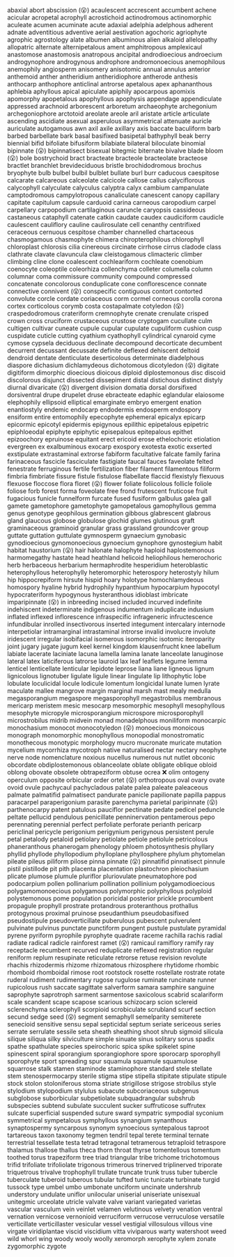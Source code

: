 abaxial
abort
abscission (😮)
acaulescent
accrescent
accumbent
achene
acicular
acropetal
acrophyll
acrostichoid
actinodromous
actinomorphic
aculeate
acumen
acuminate
acute
adaxial
adelphia
adelphous
adherent
adnate
adventitious
adventive
aerial
aestivation
agochoric
agriophyte
agrophic
agrostology
alate
albumen
albuminous
alien
alkaloid
allelopathy
allopatric
alternate
alternipetalous
ament
amphitropous
amplexicaul
anastomose
anastomosis
anatropous
ancipital
androdioecious
androecium
androgynophore
androgynous
androphore
andromonoecious
anemophilous
anemophily
angiosperm
anisomery
anisotomic
annual
annulus
anterior
anthemoid
anther
antheridium
antheridiophore
antherode
anthesis
anthocarp
anthophore
anticlinal
antrorse
apetalous
apex
aphananthous
aphlebia
aphyllous
apical
apiculate
apiphily
apocarpous
apomixis
apomorphy
apopetalous
apophyllous
apophysis
appendage
appendiculate
appressed
arachnoid
arborescent
arboretum
archaeophyte
archegonium
archegoniophore
arctotoid
areolate
areole
aril
aristate
article
articulate
ascending
ascidiate
asexual
asperulous
asymmetrical
attenuate
auricle
auriculate
autogamous
awn
axil
axile
axillary
axis
baccate
baculiform
barb
barbed
barbellate
bark
basal
basifixed
basipetal
bathyphyll
beak
berry
biennial
bifid
bifoliate
bifusiform
bilabiate
bilateral
biloculate
binomial
bipinnate (😮)
bipinnatisect
bisexual
bitegmic
biternate
bivalve
blade
bloom (😮)
bole
bostrychoid
bract
bracteate
bracteole
bracteolate
bracteose
bractlet
branchlet
brevideciduous
bristle
brochidodromous
brochus
bryophyte
bulb
bulbel
bulbil
bulblet
bullate
burl
burr
caducous
caespitose
calcarate
calcareous
calceolate
calcicole
callose
callus
calyciflorous
calycophyll
calyculate
calyculus
calyptra
calyx
cambium
campanulate
camptodromous
campylotropous
canaliculate
canescent
canopy
capillary
capitate
capitulum
capsule
carduoid
carina
carneous
caropodium
carpel
carpellary
carpopodium
cartilaginous
caruncle
caryopsis
cassideous
castaneous
cataphyll
catenate
catkin
caudate
caudex
caudiciform
caudicle
caulescent
cauliflory
cauline
caulirosulate
cell
cenanthy
centrifixed
ceraceous
cernuous
cespitose
chamber
channelled
chartaceous
chasmogamous
chasmophyte
chimera
chiropterophilous
chlorophyll
chloroplast
chlorosis
cilia
cinereous
circinate
cirrhose
cirrus
cladode
class
clathrate
clavate
clavuncula
claw
cleistogamous
climacteric
climber
climbing
cline
clone
coalescent
cochleariform
cochleate
coenobium
coenocyte
coleoptile
coleorhiza
collenchyma
colleter
columella
column
columnar
coma
commissure
community
compound
compressed
concatenate
concolorous
conduplicate
cone
conflorescence
connate
connective
connivent (😮)
conspecific
contiguous
contort
contorted
convolute
corcle
cordate
coriaceous
corm
cormel
corneous
corolla
corona
cortex
corticolous
corymb
costa
costapalmate
cotyledon (😮)
craspedodromous
crateriform
cremnophyte
crenate
crenulate
crisped
crown
cross
cruciform
crustaceous
crustose
cryptogam
cucullate
culm
cultigen
cultivar
cuneate
cupule
cupular
cupulate
cupuliform
cushion
cusp
cuspidate
cuticle
cutting
cyathium
cyathophyll
cylindrical
cynaroid
cyme
cymose
cypsela
deciduous
declinate
decompound
decorticate
decumbent
decurrent
decussant
decussate
definite
deflexed
dehiscent
deltoid
dendroid
dentate
denticulate
deserticolous
determinate
diadelphous
diaspore
dichasium
dichlamydeous
dichotomous
dicotyledon (😮)
digitate
digitiform
dimorphic
dioecious
dioicous
diploid
diplostemonous
disc
discoid
discolorous
disjunct
dissected
dissepiment
distal
distichous
distinct
distyly
diurnal
divaricate (😮)
divergent
division
domatia
dorsal
dorsifixed
dorsiventral
drupe
drupelet
druse
ebracteate
edaphic
eglandular
elaiosome
elephophily
ellipsoid
elliptical
emarginate
embryo
emergent
enation
enantiostyly
endemic
endocarp
endodermis
endosperm
endospory
ensiform
entire
entomophily
epecophyte
ephemeral
epicalyx
epicarp
epicormic
epicotyl
epidermis
epigynous
epilithic
epipetalous
epipetric
epiphloeodal
epiphyte
epiphytic
episepalous
epitepalous
epithet
epizoochory
epruinose
equitant
erect
ericoid
erose
ethelochoric
etiolation
evergreen
ex
exalbuminous
exocarp
exospory
exotesta
exotic
exserted
exstipulate
extrastaminal
extrorse
fabiform
facultative
falcate
family
farina
farinaceous
fascicle
fasciculate
fastigiate
faucal
fauces
faveolate
felted
fenestrate
ferruginous
fertile
fertilization
fiber
filament
filamentous
filiform
fimbria
fimbriate
fissure
fistule
fistulose
flabellate
flaccid
flexistyly
flexuous
flexuose
floccose
flora
floret (😮)
flower
foliate
foliicolous
follicle
foliole
foliose
forb
forest
forma
foveolate
free
frond
frutescent
fruticose
fruit
fugacious
funicle
funnelform
furcate
fused
fusiform
galbulus
galea
gall
gamete
gametophore
gametophyte
gamopetalous
gamophyllous
gemma
genus
genotype
geophilous
germination
gibbous
glabrescent
glabrous
gland
glaucous
globose
globulose
glochid
glumes
glutinous
graft
graminaceous
graminoid
granular
grass
grassland
groundcover
group
guttate
guttation
guttulate
gymnosperm
gynaecium
gynobasic
gynodioecious
gynomonoecious
gynoecium
gynophore
gynostegium
habit
habitat
haustorium (😮)
hair
halonate
halophyte
haploid
haplostemonous
harmomegathy
hastate
head
heathland
helicoid
heliophilous
hemerochoric
herb
herbaceous
herbarium
hermaphrodite
hesperidium
heteroblastic
heterophyllous
heterophylly
heteromorphic
heterospory
heterostyly
hilum
hip
hippocrepiform
hirsute
hispid
hoary
holotype
homochlamydeous
homospory
hyaline
hybrid
hydrophily
hypanthium
hypocarpium
hypocotyl
hypocrateriform
hypogynous
hysteranthous
idioblast
imbricate
imparipinnate (😮)
in
inbreeding
incised
included
incurved
indefinite
indehiscent
indeterminate
indigenous
indumentum
induplicate
indusium
inflated
inflexed
inflorescence
infraspecific
infrageneric
infructescence
infundibular
inrolled
insectivorous
inserted
integument
intercalary
internode
interpetiolar
intramarginal
intrastaminal
introrse
invalid
involucre
involute
iridescent
irregular
isobifacial
isomerous
isomorphic
isotomic
iteroparity
joint
jugary
jugate
jugum
keel
kernel
kingdom
klausenfrucht
knee
labellum
labiate
lacerate
laciniate
lacuna
lamella
lamina
lanate
lanceolate
lanuginose
lateral
latex
laticiferous
latrorse
lauroid
lax
leaf
leaflets
legume
lemma
lenticel
lenticellate
lenticular
lepidote
leprose
liana
liane
ligneous
lignum
lignicolous
lignotuber
ligulate
ligule
linear
lingulate
lip
lithophytic
lobe
lobulate
loculicidal
locule
lodicule
lomentum
longicidal
lunate
lumen
lyrate
maculate
mallee
mangrove
margin
marginal
marsh
mast
mealy
medulla
megasporangium
megaspore
megasporophyll
megastrobilus
membranous
mericarp
meristem
mesic
mesocarp
mesomorphic
mesophyll
mesophyllous
mesophyte
micropyle
microsporangium
microspore
microsporophyll
microstrobilus
midrib
midvein
monad
monadelphous
moniliform
monocarpic
monochasium
monocot
monocotyledon (😮)
monoecious
monoicous
monograph
monomorphic
monophyllous
monopodial
monostromatic
monothecous
monotypic
morphology
mucro
mucronate
muricate
mutation
mycelium
mycorrhiza
mycotroph
native
naturalised
nectar
nectary
neophyte
nerve
node
nomenclature
noxious
nucellus
numerous
nut
nutlet
obconic
obcordate
obdiplostemonous
oblanceolate
oblate
obligate
oblique
obloid
oblong
obovate
obsolete
obtrapeziform
obtuse
ocrea ❌
olim
ontogeny
operculum
opposite
orbicular
order
ortet (😮)
orthotropous
oval
ovary
ovate
ovoid
ovule
pachycaul
pachycladous
palate
palea
paleate
paleaceous
palmate
palmatifid
palmatisect
pandurate
panicle
papilionate
papilla
pappus
paracarpel
paraperigonium
parasite
parenchyma
parietal
paripinnate (😮)
parthenocarpy
patent
patulous
pauciflor
pectinate
pedate
pedicel
peduncle
peltate
pellucid
pendulous
penicillate
penninervation
pentamerous
pepo
perennating
perennial
perfect
perfoliate
perforate
perianth
pericarp
periclinal
pericycle
perigonium
perigynium
perigynous
persistent
perule
petal
petalody
petaloid
petiolary
petiolate
petiole
petiolule
petricolous
phaneranthous
phanerogam
phenology
phloem
photosynthesis
phyllary
phyllid
phyllode
phyllopodium
phylloplane
phyllosphere
phylum
phytomelan
pileate
pileus
piliform
pilose
pinna
pinnate (😮)
pinnatifid
pinnatisect
pinnule
pistil
pistillode
pit
pith
placenta
placentation
plastochron
pleiochasium
plicate
plumose
plumule
pluriflor
pluriovulate
pneumatophore
pod
podocarpium
pollen
pollinarium
pollination
pollinium
polygamodioecious
polygamomonoecious
polygamous
polymorphic
polyphyllous
polyploid
polystemonous
pome
population
poricidal
posterior
prickle
procumbent
propagule
prophyll
prostrate
protandrous
proteranthous
prothallus
protogynous
proximal
pruinose
pseudanthium
pseudobasifixed
pseudostipule
pseudoverticillate
puberulous
pubescent
pulverulent
pulvinate
pulvinus
punctate
punctiform
pungent
pustule
pustulate
pyramidal
pyrene
pyriform
pyrophile
pyrophyte
quadrate
raceme
rachilla
rachis
radial
radiate
radical
radicle
rainforest
ramet (😮)
ramicaul
ramiflory
ramify
ray
receptacle
recumbent
recurved
reduplicate
reflexed
registration
regular
reniform
replum
resupinate
reticulate
retrorse
retuse
revision
revolute
rhachis
rhizodermis
rhizome
rhizomatous
rhizosphere
rhytidome
rhombic
rhomboid
rhomboidal
rimose
root
rootstock
rosette
rostellate
rostrate
rotate
ruderal
rudiment
rudimentary
rugose
rugulose
ruminate
runcinate
runner
rupicolous
rush
saccate
sagittate
salverform
samara
samphire
sanguine
saprophyte
saprotroph
sarment
sarmentose
saxicolous
scabrid
scalariform
scale
scandent
scape
scapose
scarious
schizocarp
scion
sclereid
sclerenchyma
sclerophyll
scorpioid
scrobiculate
scrubland
scurf
section
secund
sedge
seed (😮)
segment
semaphyll
semelparity
semiterete
senecioid
sensitive
sensu
sepal
septicidal
septum
seriate
sericeous
series
serrate
serrulate
sessile
seta
sheath
sheathing
shoot
shrub
sigmoid
silicula
silique
siliqua
silky
silviculture
simple
sinuate
sinus
solitary
sorus
spadix
spathe
spathulate
species
speirochoric
spica
spike
spikelet
spine
spinescent
spiral
sporangium
sporangiophore
spore
sporocarp
sporophyll
sporophyte
sport
spreading
spur
squamula
squamule
squamulose
squarrose
stalk
stamen
staminode
staminophore
standard
stele
stellate
stem
stenospermocarpy
sterile
stigma
stipe
stipella
stipitate
stipulate
stipule
stock
stolon
stoloniferous
stoma
striate
strigillose
strigose
strobilus
style
stylodium
stylopodium
stylulus
subacute
subcoriaceous
subgenus
subglobose
suborbicular
subpetiolate
subquadrangular
subshrub
subspecies
subtend
subulate
succulent
sucker
suffruticose
suffrutex
sulcate
superficial
suspended
suture
sward
sympatric
sympodial
syconium
symmetrical
sympetalous
symphyllous
synangium
synanthous
synaptospermy
syncarpous
synonym
synoecious
syntepalous
taproot
tartareous
taxon
taxonomy
tegmen
tendril
tepal
terete
terminal
ternate
terrestrial
tessellate
testa
tetrad
tetragonal
tetramerous
tetraploid
tetraspore
thalamus
thallose
thallus
theca
thorn
throat
thyrse
tomentellous
tomentum
toothed
torus
trapeziform
tree
triad
triangular
tribe
trichome
trichotomous
trifid
trifoliate
trifoliolate
trigonous
trimerous
trinerved
triplinerved
triporate
triquetrous
trivalve
trophophyll
trullate
truncate
trunk
truss
tuber
tubercle
tuberculate
tuberoid
tuberous
tubular
tufted
tunic
tunicate
turbinate
turgid
tussock
type
umbel
umbo
umbonate
unciform
uncinate
undershrub
understory
undulate
uniflor
unilocular
uniserial
uniseriate
unisexual
unitegmic
urceolate
utricle
valvate
valve
variant
variegated
varietas
vascular
vasculum
vein
veinlet
velamen
velutinous
velvety
venation
ventral
vernation
vernicose
vernonioid
verruciform
verrucose
verruculose
versatile
verticillate
verticillaster
vesicular
vessel
vestigial
villosulous
villous
vine
virgate
viridiplantae
viscid
viscidium
vitta
viviparous
warty
watershoot
weed
wild
whorl
wing
woody
wooly
woolly
xeromorph
xerophyte
xylem
zonate
zygomorphic
zygote
